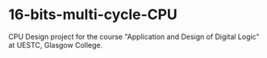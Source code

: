 # 16-bits-multi-cycle-CPU
CPU Design project for the course "Application and Design of Digital Logic" at UESTC, Glasgow College.
